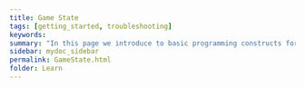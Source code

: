 ```yaml
---
title: Game State
tags: [getting_started, troubleshooting]
keywords:
summary: "In this page we introduce to basic programming constructs for ceptre language - Game State"
sidebar: mydoc_sidebar
permalink: GameState.html
folder: Learn
---
```


